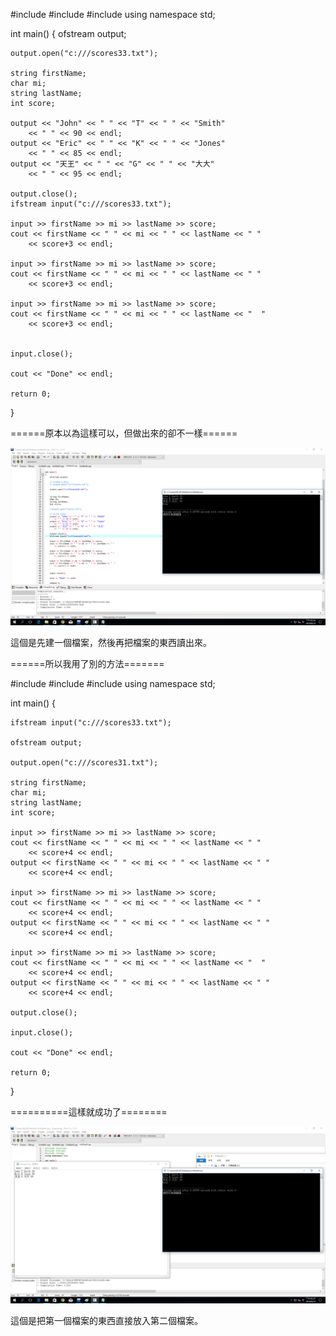 #include <iostream>
#include <fstream>
#include <string>
using namespace std;

int main()
{
    ofstream output;
 
    output.open("c:///scores33.txt");
 
    string firstName;
    char mi;
    string lastName;
    int score;

    output << "John" << " " << "T" << " " << "Smith" 
        << " " << 90 << endl;
    output << "Eric" << " " << "K" << " " << "Jones" 
        << " " << 85 << endl;
    output << "天王" << " " << "G" << " " << "大大" 
        << " " << 95 << endl;
    
    output.close();
    ifstream input("c:///scores33.txt");
  
    input >> firstName >> mi >> lastName >> score;
    cout << firstName << " " << mi << " " << lastName << " "
        << score+3 << endl;

    input >> firstName >> mi >> lastName >> score;
    cout << firstName << " " << mi << " " << lastName << " "
        << score+3 << endl;
    
    input >> firstName >> mi >> lastName >> score;
    cout << firstName << " " << mi << " " << lastName << "  "
        << score+3 << endl; 
    
  
    input.close();

    cout << "Done" << endl;

    return 0;
}

======原本以為這樣可以，但做出來的卻不一樣======

![result](001.png)

這個是先建一個檔案，然後再把檔案的東西讀出來。

======所以我用了別的方法=======

#include <iostream>
#include <fstream>
#include <string>
using namespace std;

int main()
{
   
    ifstream input("c:///scores33.txt");
    
    ofstream output;
 
    output.open("c:///scores31.txt");
    
    string firstName;
    char mi;
    string lastName;
    int score;
  
    input >> firstName >> mi >> lastName >> score;
    cout << firstName << " " << mi << " " << lastName << " "
        << score+4 << endl;
    output << firstName << " " << mi << " " << lastName << " "
        << score+4 << endl;

    input >> firstName >> mi >> lastName >> score;
    cout << firstName << " " << mi << " " << lastName << " "
        << score+4 << endl;
    output << firstName << " " << mi << " " << lastName << " "
        << score+4 << endl;
    
    input >> firstName >> mi >> lastName >> score;
    cout << firstName << " " << mi << " " << lastName << "  "
        << score+4 << endl; 
    output << firstName << " " << mi << " " << lastName << " "
        << score+4 << endl;
    
    output.close();
  
    input.close();

    cout << "Done" << endl;

    return 0;
}

==========這樣就成功了========

![result](002.png)

這個是把第一個檔案的東西直接放入第二個檔案。
